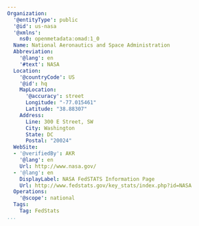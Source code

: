 ```yaml
---
Organization:
  '@entityType': public
  '@id': us-nasa
  '@xmlns':
    ns0: openmetadata:omad:1_0
  Name: National Aeronautics and Space Administration
  Abbreviation:
    '@lang': en
    '#text': NASA
  Location:
    '@countryCode': US
    '@id': hq
    MapLocation:
      '@accuracy': street
      Longitude: "-77.015461"
      Latitude: "38.88307"
    Address:
      Line: 300 E Street, SW
      City: Washington
      State: DC
      Postal: "20024"
  WebSite:
  - '@verifiedBy': AKR
    '@lang': en
    Url: http://www.nasa.gov/
  - '@lang': en
    DisplayLabel: NASA FedSTATS Information Page
    Url: http://www.fedstats.gov/key_stats/index.php?id=NASA
  Operations:
    '@scope': national
  Tags:
    Tag: FedStats
...
```


